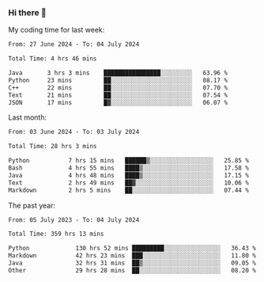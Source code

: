 ### Hi there 👋

My coding time for last week:

<!--START_SECTION:week-->

```txt
From: 27 June 2024 - To: 04 July 2024

Total Time: 4 hrs 46 mins

Java       3 hrs 3 mins    ████████████████░░░░░░░░░   63.96 %
Python     23 mins         ██░░░░░░░░░░░░░░░░░░░░░░░   08.17 %
C++        22 mins         ██░░░░░░░░░░░░░░░░░░░░░░░   07.70 %
Text       21 mins         ██░░░░░░░░░░░░░░░░░░░░░░░   07.54 %
JSON       17 mins         █▓░░░░░░░░░░░░░░░░░░░░░░░   06.07 %
```

<!--END_SECTION:week-->

Last month:

<!--START_SECTION:month-->

```txt
From: 03 June 2024 - To: 03 July 2024

Total Time: 28 hrs 3 mins

Python           7 hrs 15 mins   ██████▒░░░░░░░░░░░░░░░░░░   25.85 %
Bash             4 hrs 55 mins   ████▒░░░░░░░░░░░░░░░░░░░░   17.58 %
Java             4 hrs 48 mins   ████▒░░░░░░░░░░░░░░░░░░░░   17.15 %
Text             2 hrs 49 mins   ██▓░░░░░░░░░░░░░░░░░░░░░░   10.06 %
Markdown         2 hrs 5 mins    ██░░░░░░░░░░░░░░░░░░░░░░░   07.44 %
```

<!--END_SECTION:month-->

The past year:

<!--START_SECTION:year-->

```txt
From: 05 July 2023 - To: 04 July 2024

Total Time: 359 hrs 13 mins

Python             130 hrs 52 mins █████████░░░░░░░░░░░░░░░░   36.43 %
Markdown           42 hrs 23 mins  ███░░░░░░░░░░░░░░░░░░░░░░   11.80 %
Java               32 hrs 31 mins  ██▒░░░░░░░░░░░░░░░░░░░░░░   09.05 %
Other              29 hrs 28 mins  ██░░░░░░░░░░░░░░░░░░░░░░░   08.20 %
```

<!--END_SECTION:year-->
